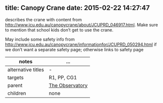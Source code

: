 title: Canopy Crane
date: 2015-02-22 14:27:47
---

describes the crane with content from http://www.jcu.edu.au/canopycrane/about/JCUPRD_046917.html.  Make sure to mention that school kids don’t get to use the crane.

May include some safety info from http://www.jcu.edu.au/canopycrane/informationfor/JCUPRD_050294.html if we don’t want a separate safety page; otherwise links to safety page


 notes | ...
-------|-----
alternative titles | -
targets | R1, PP, CG1
parent | <a href="../the-observatory">The Observatory</a>
children | none